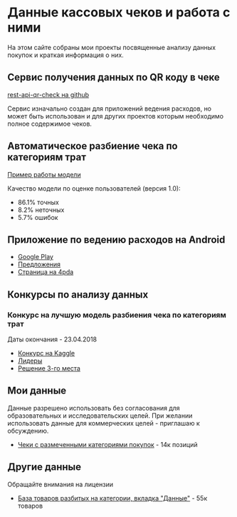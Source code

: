# Данные кассовых чеков и работа с ними

На этом сайте собраны мои проекты посвященные анализу данных покупок и краткая информация о них.

## Сервис получения данных по QR коду в чеке
[rest-api-qr-check на github](https://github.com/dremovd/rest-api-qr-check)

Сервис изначально создан для приложений ведения расходов, но может быть использован и для других проектов которым необходимо полное содержимое чеков.

## Автоматическое разбиение чека по категориям трат
[Пример работы модели](https://github.com/dremovd/rest-api-qr-check/blob/master/model-example)

Качество модели по оценке пользователей (версия 1.0):
* 86.1% точных
* 8.2% неточных
* 5.7% ошибок

## Приложение по ведению расходов на Android
* [Google Play](http://bit.ly/2JCAPPe)
* [Предложения](http://bit.ly/2HIkfwV)
* [Страница на 4pda](http://bit.ly/2r9CVzq)


## Конкурсы по анализу данных
### Конкурс на лучшую модель разбиения чека по категориям трат
Даты окончания - 23.04.2018
* [Конкурс на Kaggle](http://bit.ly/2FsR9zK)
* [Лидеры](http://bit.ly/2HYbDWp)
* [Решение 3-го места](http://bit.ly/2I20HGY)


## Мои данные
Данные разрешено использовать без согласования для образовательных и исследовательских целей. При желании использовать данные для коммерческих целей - приглашаю к обсуждению.
* [Чеки с размеченными категориями покупок](https://yadi.sk/d/hXRaGss23UycW8) - 14к позиций

## Другие данные
Обращайте внимания на лицензии
* [База товаров разбитых на категории, вкладка "Данные"](https://boosters.pro/champ_evotor) - 55к товаров
